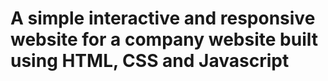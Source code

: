 # A simple interactive and responsive website for a company website built using HTML, CSS and Javascript
